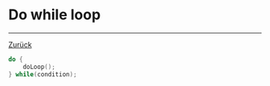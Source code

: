 # Do while loop

---

[Zurück](../instructions.md)

```c
do {
    doLoop();
} while(condition);
```

